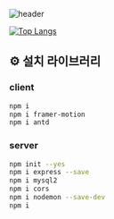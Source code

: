 ![header](https://capsule-render.vercel.app/api?type=Waving&color=gradient&height=300&section=header&text=조선미녀%20&fontSize=90)


[![Top Langs](https://github-readme-stats.vercel.app/api/top-langs/?username=anuraghazra&hide=GLSL&layout=compact)](https://github.com/anuraghazra/github-readme-stats)


## ⚙️ 설치 라이브러리  

### client

```bash
npm i
npm i framer-motion  
npm i antd
```

### server

```bash
npm init --yes
npm i express --save
npm i mysql2
npm i cors
npm i nodemon --save-dev
npm i
```
